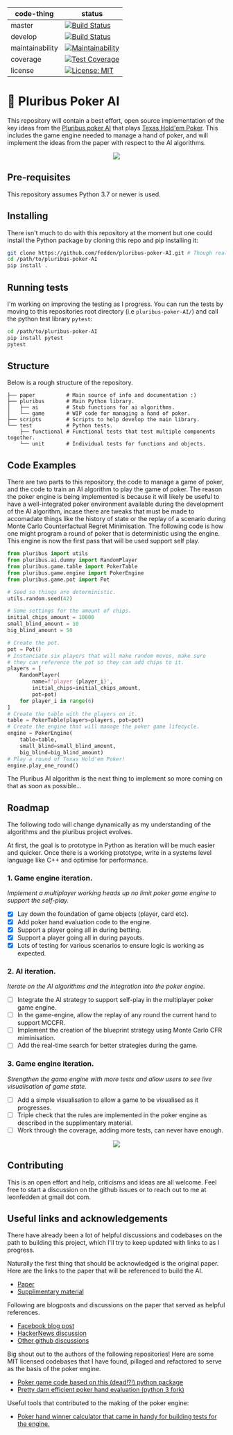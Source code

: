 | code-thing      | status        |
| --------------- | ------------- |
| master          | [![Build Status](https://travis-ci.org/fedden/pluribus-poker-AI.svg?branch=master)](https://travis-ci.org/fedden/pluribus-poker-AI)  |
| develop         | [![Build Status](https://travis-ci.org/fedden/pluribus-poker-AI.svg?branch=develop)](https://travis-ci.org/fedden/pluribus-poker-AI) |
| maintainability | [![Maintainability](https://api.codeclimate.com/v1/badges/c5a556dae097b809b4d9/maintainability)](https://codeclimate.com/github/fedden/pluribus-poker-AI/maintainability) |
| coverage        | [![Test Coverage](https://api.codeclimate.com/v1/badges/c5a556dae097b809b4d9/test_coverage)](https://codeclimate.com/github/fedden/pluribus-poker-AI/test_coverage) |
| license         | [![License: MIT](https://img.shields.io/badge/License-MIT-green.svg)](https://opensource.org/licenses/MIT) |

# 🤖 Pluribus Poker AI

This repository will contain a best effort, open source implementation of the key ideas from the [Pluribus poker AI](https://www.cs.cmu.edu/~noamb/papers/19-Science-Superhuman.pdf) that plays [Texas Hold'em Poker](https://en.wikipedia.org/wiki/Texas_hold_'em). This includes the game engine needed to manage a hand of poker, and will implement the ideas from the paper with respect to the AI algorithms.

<p align="center">
  <img src="https://github.com/fedden/pluribus-poker-AI/blob/develop/assets/poker.jpg">
</p>

## Pre-requisites

This repository assumes Python 3.7 or newer is used.

## Installing

There isn't much to do with this repository at the moment but one could install the Python package by cloning this repo and pip installing it:
```bash
git clone https://github.com/fedden/pluribus-poker-AI.git # Though really we should use ssh here!
cd /path/to/pluribus-poker-AI
pip install .
```

## Running tests

I'm working on improving the testing as I progress. You can run the tests by moving to this repositories root directory (i.e `pluribus-poker-AI/`) and call the python test library `pytest`:
```bash
cd /path/to/pluribus-poker-AI
pip install pytest
pytest
```

## Structure

Below is a rough structure of the repository. 

```
├── paper          # Main source of info and documentation :)
├── pluribus       # Main Python library.
│   ├── ai         # Stub functions for ai algorithms.
│   └── game       # WIP code for managing a hand of poker.
├── scripts        # Scripts to help develop the main library.
└── test           # Python tests.
    ├── functional # Functional tests that test multiple components together.
    └── unit       # Individual tests for functions and objects.
```

## Code Examples

There are two parts to this repository, the code to manage a game of poker, and the code to train an AI algorithm to play the game of poker. The reason the poker engine is being implemented is because it will likely be useful to have a well-integrated poker environment available during the development of the AI algorithm, incase there are tweaks that must be made to accomadate things like the history of state or the replay of a scenario during Monte Carlo Counterfactual Regret Minimisation. The following code is how one might program a round of poker that is deterministic using the engine. This engine is now the first pass that will be used support self play.

```python
from pluribus import utils
from pluribus.ai.dummy import RandomPlayer
from pluribus.game.table import PokerTable
from pluribus.game.engine import PokerEngine
from pluribus.game.pot import Pot

# Seed so things are deterministic.
utils.random.seed(42)

# Some settings for the amount of chips.
initial_chips_amount = 10000
small_blind_amount = 10
big_blind_amount = 50

# Create the pot.
pot = Pot()
# Instanciate six players that will make random moves, make sure 
# they can reference the pot so they can add chips to it.
players = [
    RandomPlayer(
        name=f'player {player_i}',
        initial_chips=initial_chips_amount,
        pot=pot)
    for player_i in range(6)
]
# Create the table with the players on it.
table = PokerTable(players=players, pot=pot)
# Create the engine that will manage the poker game lifecycle.
engine = PokerEngine(
    table=table,
    small_blind=small_blind_amount,
    big_blind=big_blind_amount)
# Play a round of Texas Hold'em Poker!
engine.play_one_round()
```

The Pluribus AI algorithm is the next thing to implement so more coming on that as soon as possible...

## Roadmap

The following todo will change dynamically as my understanding of the algorithms and the pluribus project evolves. 

At first, the goal is to prototype in Python as iteration will be much easier and quicker. Once there is a working prototype, write in a systems level language like C++ and optimise for performance. 

### 1. Game engine iteration.
_Implement a multiplayer working heads up no limit poker game engine to support the self-play._
- [x] Lay down the foundation of game objects (player, card etc).
- [x] Add poker hand evaluation code to the engine.
- [x] Support a player going all in during betting.
- [x] Support a player going all in during payouts.
- [x] Lots of testing for various scenarios to ensure logic is working as expected.

### 2. AI iteration.
_Iterate on the AI algorithms and the integration into the poker engine._
- [ ] Integrate the AI strategy to support self-play in the multiplayer poker game engine.
- [ ] In the game-engine, allow the replay of any round the current hand to support MCCFR. 
- [ ] Implement the creation of the blueprint strategy using Monte Carlo CFR miminisation.
- [ ] Add the real-time search for better strategies during the game.

### 3. Game engine iteration.
_Strengthen the game engine with more tests and allow users to see live visualisation of game state._
- [ ] Add a simple visualisation to allow a game to be visualised as it progresses. 
- [ ] Triple check that the rules are implemented in the poker engine as described in the supplimentary material.
- [ ] Work through the coverage, adding more tests, can never have enough.

<p align="center">
  <img src="https://github.com/fedden/pluribus-poker-AI/blob/develop/assets/regret.jpeg">
</p>

## Contributing

This is an open effort and help, criticisms and ideas are all welcome. Feel free to start a discussion on the github issues or to reach out to me at leonfedden at gmail dot com. 

## Useful links and acknowledgements

There have already been a lot of helpful discussions and codebases on the path to building this project, which I'll try to keep updated with links to as I progress.

Naturally the first thing that should be acknowledged is the original paper. Here are the links to the paper that will be referenced to build the AI.
* [Paper](https://www.cs.cmu.edu/~noamb/papers/19-Science-Superhuman.pdf)
* [Supplimentary material](https://science.sciencemag.org/highwire/filestream/728919/field_highwire_adjunct_files/0/aay2400-Brown-SM.pdf)

Following are blogposts and discussions on the paper that served as helpful references.
* [Facebook blog post](https://ai.facebook.com/blog/pluribus-first-ai-to-beat-pros-in-6-player-poker/)
* [HackerNews discussion](https://news.ycombinator.com/item?id=20415379)
* [Other github discussions](https://github.com/whatsdis/pluribus)

Big shout out to the authors of the following repositories! Here are some MIT licensed codebases that I have found, pillaged and refactored to serve as the basis of the poker engine. 
* [Poker game code based on this (dead!?!) python package](https://pypi.org/project/pluribus-python/#data)
* [Pretty darn efficient poker hand evaluation (python 3 fork)](https://github.com/msaindon/deuces)

Useful tools that contributed to the making of the poker engine:
* [Poker hand winner calculator that came in handy for building tests for the engine.](https://www.pokerlistings.com/which-hand-wins-calculator)
